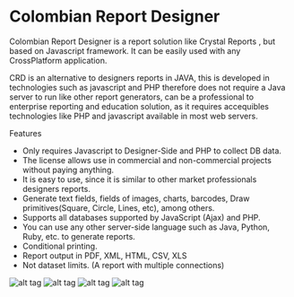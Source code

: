 # Colombian Report Designer
Colombian Report Designer is a report solution like Crystal Reports , but based on Javascript framework. It can be easily used with any CrossPlatform application.

CRD is an alternative to designers reports in JAVA, this is developed in technologies such as javascript and PHP therefore does not require a Java server to run like other report generators, can be a professional to enterprise reporting and education solution, as it requires accequibles technologies like PHP and javascript available in most web servers.

Features

+ Only requires Javascript to Designer-Side and PHP to collect DB data.
+ The license allows use in commercial and non-commercial projects without paying anything.
+ It is easy to use, since it is similar to other market professionals designers reports.
+ Generate text fields, fields of images, charts, barcodes, Draw primitives(Square, Circle, Lines, etc), among others.
+ Supports all databases supported by JavaScript (Ajax) and PHP.
+ You can use any other server-side language such as Java, Python, Ruby, etc. to generate reports.
+ Conditional printing.
+ Report output in PDF, XML, HTML, CSV, XLS
+ Not dataset limits. (A report with multiple connections)



![alt tag](https://a.fsdn.com/con/app/proj/colombianreport/screenshots/scr2.jpg/1)
![alt tag](https://a.fsdn.com/con/app/proj/colombianreport/screenshots/scr1.jpg/1)
![alt tag](https://a.fsdn.com/con/app/proj/colombianreport/screenshots/scr3.jpg/1)
![alt tag](https://a.fsdn.com/con/app/proj/colombianreport/screenshots/scr4.jpg/1)
